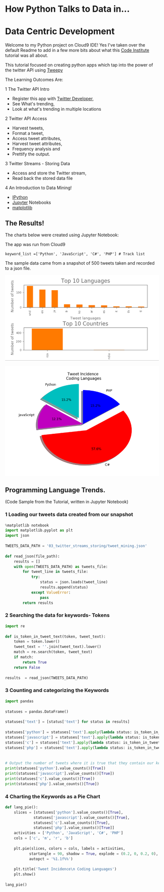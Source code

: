 # How Python Talks to Data in...
# Data Centric Development


Welcome to my Python project on Cloud9 IDE!  Yes I've taken over the default Readme
to add in a few more bits about what this [Code Institute](https://courses.codeinstitute.net/) tutorial was all about.

This tutorial focused on creating python apps which tap into the power of the twitter API using [Tweepy](http://www.tweepy.org/)

The Learning Outcomes Are:

1 The Twitter API Intro

   * Register this app with [Twitter Developer](https://developer.twitter.com), 
   * See What's trending, 
   * Look at what's trending in multiple locations
    
2 Twitter API Access

   * Harvest tweets, 
   * Format a tweet, 
   * Access tweet attributes, 
   * Harvest tweet attributes, 
   * Frequency analysis and 
   * Prettify the output.

3 Twitter Streams - Storing Data

   * Access and store the Twitter stream, 
   * Read back the stored data file
    
4 An Introduction to Data Mining!

   * [IPython](https://ipython.org/)
   * [Jupyter](http://jupyter.org/) Notebooks
   * [matplotlib](https://matplotlib.org/)

## The Results!

The charts below were created using Jupyter Notebook:

The app was run from Cloud9

```
keyword_list =['Python', 'JavaScript', 'C#', 'PHP'] # Track list
```

The sample data came from a snapshot of 500 tweets taken and recorded to a json file.

![Language Trends](https://github.com/ddeveloper72/twitter_trends/blob/master/images/twitterBarCharts.PNG "Fig 1 showing Spoken Language Trends")

![Programming Language Trends](https://github.com/ddeveloper72/twitter_trends/blob/master/images/twitterPieCharts.PNG "Fig 2 showing Programming Language Trends")

## Programming Language Trends. 
(Code Sample from the Tutorial, written in Jupyter Notebook)

### 1 Loading our tweets data created from our snapshot

```python
%matplotlib notebook
import matplotlib.pyplot as plt
import json

TWEETS_DATA_PATH = '03_twitter_streams_storing/tweet_mining.json'

def read_json(file_path):
    results = []
    with open(TWEETS_DATA_PATH) as tweets_file:
        for tweet_line in tweets_file:
            try:
                status = json.loads(tweet_line)
                results.append(status)
            except ValueError:
                pass
        return results
```

### 2 Searching the data for keywords- Tokens

```python
import re

def is_token_in_tweet_text(token, tweet_text):
    token = token.lower()
    tweet_text = ''.join(tweet_text).lower()
    match = re.search(token, tweet_text)
    if match:
        return True
    return False

results  = read_json(TWEETS_DATA_PATH)
```

### 3 Counting and categorizing the Keywords

```python
import pandas

statuses = pandas.DataFrame()

statuses['text'] = [status['text'] for status in results]

statuses['python'] = statuses['text'].apply(lambda status: is_token_in_tweet_text('python', status))
statuses['javascript'] = statuses['text'].apply(lambda status: is_token_in_tweet_text('javascript', status))
statuses['c'] = statuses['text'].apply(lambda status: is_token_in_tweet_text('c ', status))
statuses['php'] = statuses['text'].apply(lambda status: is_token_in_tweet_text('php', status))


# Output the number of tweets where it is true that they contain our keywords
print(statuses['python'].value_counts()[True])
print(statuses['javascript'].value_counts()[True])
print(statuses['c'].value_counts()[True])
print(statuses['php'].value_counts()[True])
```

### 4 Charting the Keywords as a Pie Chart

```python
def lang_pie():
    slices = [statuses['python'].value_counts()[True],
             statuses['javascript'].value_counts()[True],
             statuses['c'].value_counts()[True],
             statuses['php'].value_counts()[True]]
    activities = ['Python', 'JavaScript', 'C#', 'PHP']
    cols = ['c', 'm', 'r', 'b']
    
    plt.pie(slices, colors = cols, labels = activities,
           startangle = 90, shadow = True, explode = (0.2, 0, 0.2, 0),
           autopct = '%1.1f%%')
    
    plt.title('Tweet Incidence\n Coding Languages')
    plt.show()
    
lang_pie()
```
